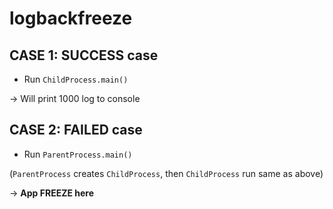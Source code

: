 # logbackfreeze

## CASE 1: SUCCESS case
- Run `ChildProcess.main()`

-> Will print 1000 log to console



## CASE 2: FAILED case
- Run `ParentProcess.main()`

(`ParentProcess` creates `ChildProcess`, then `ChildProcess` run same as above)

-> **App FREEZE here**
